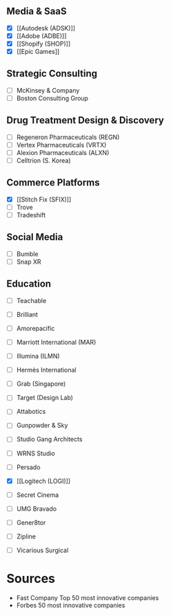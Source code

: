 
## Media & SaaS
- [x] [[Autodesk (ADSK)]]
- [x] [[Adobe (ADBE)]]
- [x] [[Shopify (SHOP)]]
- [x] [[Epic Games]]

## Strategic Consulting
- [ ] McKinsey & Company
- [ ] Boston Consulting Group

## Drug Treatment Design & Discovery
- [ ] Regeneron Pharmaceuticals (REGN)
- [ ] Vertex Pharmaceuticals (VRTX)
- [ ] Alexion Pharmaceuticals (ALXN)
- [ ] Celltrion (S. Korea)

## Commerce Platforms
- [x] [[Stitch Fix (SFIX)]]
- [ ] Trove
- [ ] Tradeshift

## Social Media
- [ ] Bumble
- [ ] Snap XR

## Education
- [ ] Teachable
- [ ] Brilliant

- [ ] Amorepacific
- [ ] Marriott International (MAR)
- [ ] Illumina (ILMN)

- [ ] Hermès International

- [ ] Grab (Singapore)

- [ ] Target (Design Lab)
- [ ] Attabotics

- [ ] Gunpowder & Sky
- [ ] Studio Gang Architects
- [ ] WRNS Studio

- [ ] Persado
- [x] [[Logitech (LOGI)]]
- [ ] Secret Cinema
- [ ] UMG Bravado
- [ ] Gener8tor
- [ ] Zipline
- [ ] Vicarious Surgical


# Sources
- Fast Company Top 50 most innovative companies
- Forbes 50 most innovative companies
